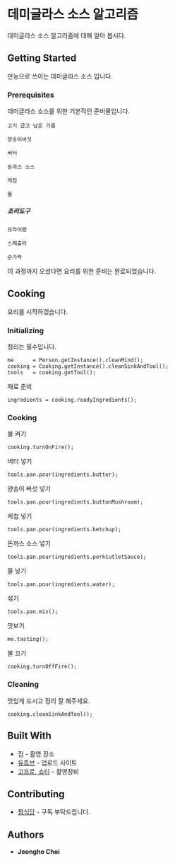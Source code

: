 # 데미글라스 소스 알고리즘

데미글라스 소스 알고리즘에 대해 알아 봅시다.

## Getting Started

만능으로 쓰이는 데미글라스 소스 입니다.
 
### Prerequisites

데미글라스 소스를 위한 기본적인 준비물입니다.

```
고기 굽고 남은 기름
```
```
양송이버섯
```
```
버터
```
```
돈까스 소스
```
```
케첩
```
```
물
```

##### 조리도구

```
프라이팬
```
```
스패츌러
```
```
숟가락
```

이 과정까지 오셨다면 요리를 위한 준비는 완료되었습니다.

## Cooking

요리를 시작하겠습니다.

### Initializing

정리는 필수입니다.
```
me      = Person.getInstance().cleanMind();
cooking = Cooking.getInstance().cleanSinkAndTool();
tools   = cooking.getTool();
```

재료 준비
```
ingredients = cooking.readyIngredients();
```

### Cooking

불 켜기
```
cooking.turnOnFire();
```

버터 넣기
```
tools.pan.pour(ingredients.butter);
```

양송이 버섯 넣기
```
tools.pan.pour(ingredients.buttonMushroom);
```

케첩 넣기
```
tools.pan.pour(ingredients.ketchup);
```

돈까스 소스 넣기
```
tools.pan.pour(ingredients.porkCutletSauce);
```

물 넣기
``` 
tools.pan.pour(ingredients.water);
```

섞기
``` 
tools.pan.mix();
```

맛보기
``` 
me.tasting();
```

불 끄기
```
cooking.turnOffFire();
```

### Cleaning

맛있게 드시고 정리 잘 해주세요.

```
cooking.cleanSinkAndTool();
```


## Built With

* 집 - 촬영 장소
* [유튜브](https://www.youtube.com/@wjdgh) - 업로드 사이트
* [고프로, 쇼티](https://gopro.com/ko/kr/) - 촬영장비

## Contributing

* [쩜식당](https://www.youtube.com/@wjdgh) - 구독 부탁드립니다.

## Authors

* **Jeongho Choi**
